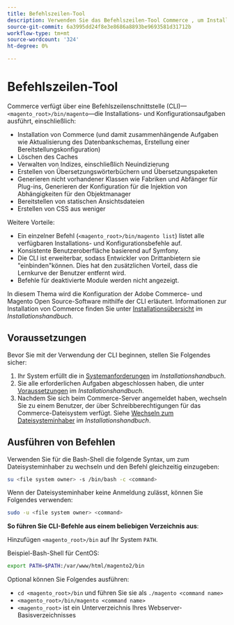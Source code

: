 ```yaml
---
title: Befehlszeilen-Tool
description: Verwenden Sie das Befehlszeilen-Tool Commerce , um Installations- und Konfigurationsaufgaben auszuführen.
source-git-commit: 6a3995dd24f8e3e8686a8893be9693581d31712b
workflow-type: tm+mt
source-wordcount: '324'
ht-degree: 0%

---
```



# Befehlszeilen-Tool

Commerce verfügt über eine Befehlszeilenschnittstelle (CLI)—`<magento_root>/bin/magento`—die Installations- und Konfigurationsaufgaben ausführt, einschließlich:

- Installation von Commerce (und damit zusammenhängende Aufgaben wie Aktualisierung des Datenbankschemas, Erstellung einer Bereitstellungskonfiguration)
- Löschen des Caches
- Verwalten von Indizes, einschließlich Neuindizierung
- Erstellen von Übersetzungswörterbüchern und Übersetzungspaketen
- Generieren nicht vorhandener Klassen wie Fabriken und Abfänger für Plug-ins, Generieren der Konfiguration für die Injektion von Abhängigkeiten für den Objektmanager
- Bereitstellen von statischen Ansichtsdateien
- Erstellen von CSS aus weniger

Weitere Vorteile:

- Ein einzelner Befehl (`<magento_root>/bin/magento list`) listet alle verfügbaren Installations- und Konfigurationsbefehle auf.
- Konsistente Benutzeroberfläche basierend auf Symfony.
- Die CLI ist erweiterbar, sodass Entwickler von Drittanbietern sie &quot;einbinden&quot;können. Dies hat den zusätzlichen Vorteil, dass die Lernkurve der Benutzer entfernt wird.
- Befehle für deaktivierte Module werden nicht angezeigt.

In diesem Thema wird die Konfiguration der Adobe Commerce- und Magento Open Source-Software mithilfe der CLI erläutert. Informationen zur Installation von Commerce finden Sie unter [Installationsübersicht](https://devdocs.magento.com/guides/2.4/install-gde/bk-install-guide.html) im _Installationshandbuch_.

## Voraussetzungen

Bevor Sie mit der Verwendung der CLI beginnen, stellen Sie Folgendes sicher:

1. Ihr System erfüllt die in [Systemanforderungen](https://devdocs.magento.com/guides/v2.4/install-gde/system-requirements.html) im _Installationshandbuch_.
1. Sie alle erforderlichen Aufgaben abgeschlossen haben, die unter [Voraussetzungen](https://devdocs.magento.com/guides/v2.4/install-gde/prereq/prereq-overview.html) im _Installationshandbuch_.
1. Nachdem Sie sich beim Commerce-Server angemeldet haben, wechseln Sie zu einem Benutzer, der über Schreibberechtigungen für das Commerce-Dateisystem verfügt. Siehe [Wechseln zum Dateisysteminhaber](https://devdocs.magento.com/guides/v2.4/install-gde/prereq/file-sys-perms-over.html) im _Installationshandbuch_.

## Ausführen von Befehlen

Verwenden Sie für die Bash-Shell die folgende Syntax, um zum Dateisysteminhaber zu wechseln und den Befehl gleichzeitig einzugeben:

```bash
su <file system owner> -s /bin/bash -c <command>
```

Wenn der Dateisysteminhaber keine Anmeldung zulässt, können Sie Folgendes verwenden:

```bash
sudo -u <file system owner> <command>
```

**So führen Sie CLI-Befehle aus einem beliebigen Verzeichnis aus**:

Hinzufügen `<magento_root>/bin` auf Ihr System `PATH`.

Beispiel-Bash-Shell für CentOS:

```bash
export PATH=$PATH:/var/www/html/magento2/bin
```

Optional können Sie Folgendes ausführen:

- `cd <magento_root>/bin` und führen Sie sie als `./magento <command name>`
- `<magento_root>/bin/magento <command name>`
- `<magento_root>` ist ein Unterverzeichnis Ihres Webserver-Basisverzeichnisses
